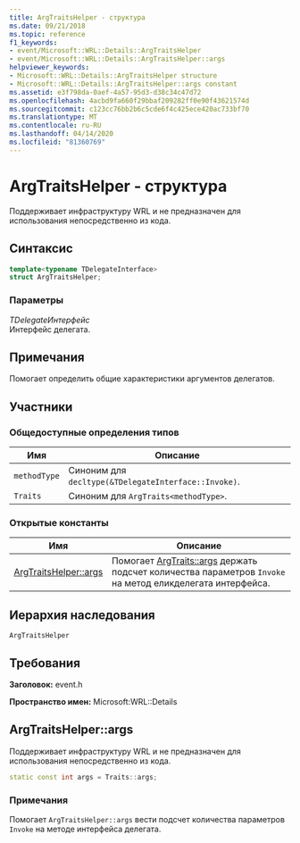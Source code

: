 ```yaml
---
title: ArgTraitsHelper - структура
ms.date: 09/21/2018
ms.topic: reference
f1_keywords:
- event/Microsoft::WRL::Details::ArgTraitsHelper
- event/Microsoft::WRL::Details::ArgTraitsHelper::args
helpviewer_keywords:
- Microsoft::WRL::Details::ArgTraitsHelper structure
- Microsoft::WRL::Details::ArgTraitsHelper::args constant
ms.assetid: e3f798da-0aef-4a57-95d3-d38c34c47d72
ms.openlocfilehash: 4acbd9fa660f29bbaf209282ff0e90f43621574d
ms.sourcegitcommit: c123cc76bb2b6c5cde6f4c425ece420ac733bf70
ms.translationtype: MT
ms.contentlocale: ru-RU
ms.lasthandoff: 04/14/2020
ms.locfileid: "81360769"
---
```

# <a name="argtraitshelper-structure"></a>ArgTraitsHelper - структура

Поддерживает инфраструктуру WRL и не предназначен для использования непосредственно из кода.

## <a name="syntax"></a>Синтаксис

```cpp
template<typename TDelegateInterface>
struct ArgTraitsHelper;
```

### <a name="parameters"></a>Параметры

*TDelegateИнтерфейс*<br/>
Интерфейс делегата.

## <a name="remarks"></a>Примечания

Помогает определить общие характеристики аргументов делегатов.

## <a name="members"></a>Участники

### <a name="public-typedefs"></a>Общедоступные определения типов

Имя         | Описание
------------ | ------------------------------------------------------
`methodType` | Синоним для `decltype(&TDelegateInterface::Invoke)`.
`Traits`     | Синоним для `ArgTraits<methodType>`.

### <a name="public-constants"></a>Открытые константы

Имя                           | Описание
------------------------------ | ---------------------------------------------------------------------------------------------------------------------
[ArgTraitsHelper::args](#args) | Помогает [ArgTraits::args](#args) держать подсчет количества параметров `Invoke` на метод еликделегата интерфейса.

## <a name="inheritance-hierarchy"></a>Иерархия наследования

`ArgTraitsHelper`

## <a name="requirements"></a>Требования

**Заголовок:** event.h

**Пространство имен:** Microsoft:WRL::Details

## <a name="argtraitshelperargs"></a><a name="args"></a>ArgTraitsHelper::args

Поддерживает инфраструктуру WRL и не предназначен для использования непосредственно из кода.

```cpp
static const int args = Traits::args;
```

### <a name="remarks"></a>Примечания

Помогает `ArgTraitsHelper::args` вести подсчет количества параметров `Invoke` на методе интерфейса делегата.
